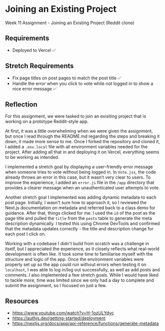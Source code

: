 # Joining an Existing Project

Week 11 Assignment - Joining an Existing Project (Reddit clone)

## Requirements 
- Deployed to Vercel ✅

## Stretch Requirements 
- Fix page titles on post pages to match the post title ✅
- Handle the error when you click to vote while not logged in to show a nice error message ✅

## Reflection

For this assignment, we were tasked to join an exisiting project that is working on a prototype Reddit-style app. 

At first, it was a little overwhelming when we were given the assignment, but once I read through the README.md regarding the steps and breaking it down, it made more sense to me. Once I forked the repository and cloned it, I added a ```.env.local``` file with all environment variables needed for the project. After adding all that in and deploying it on Vercel, everything seems to be working as intended.

I implemented a stretch goal by displaying a user-friendly error message when someone tries to vote without being logged in. In ```Vote.jsx```, the code already throws an error in this case, but it wasn’t very clear to users. To improve the experience, I added an ```error.js``` file in the ```/app``` directory that provides a clearer message when an unauthenticated user attempts to vote.

Another stretch goal I implemented was adding dynamic metadata to each post page. Initially, I wasn't sure how to approach it, so I reviewed the Next.js documentation on metadata and referred back to a class demo for guidance. After that, things clicked for me. I used the ```id``` of the post as the page title and pulled the ```title``` from the ```posts``` table to generate the meta description dynamically. I tested this using Chrome DevTools and confirmed that the metadata updates correctly - the title and description change for each post I click on. 

Working with a codebase I didn't build from scratch was a challenge in itself, but I appreciated the experience, as it closely reflects what real-world development is often like. It took some time to familiarise myself with the structure and logic of the app. Once the environment variables were properly set up so the app could run without errors when testing it on ```localhost```, I was able to log in/log out successfully, as well as add posts and comments. I also implemented a few stretch goals. While I would have liked to tackle more, time was limited since we only had a day to complete and submit the assignment, so I focused on just a few. 

## Resources
- https://www.youtube.com/watch?v=H-1ozULYdyc 
- https://authjs.dev/getting-started/deployment 
- https://nextjs.org/docs/app/api-reference/functions/generate-metadata